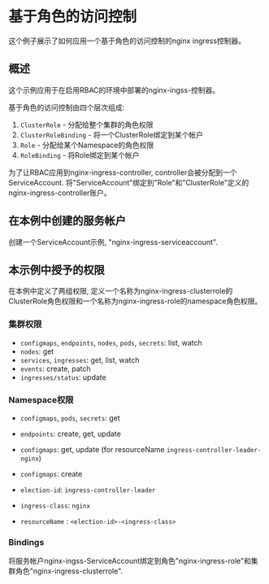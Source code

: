 # 基于角色的访问控制

这个例子展示了如何应用一个基于角色的访问控制的nginx ingress控制器。

## 概述

这个示例应用于在启用RBAC的环境中部署的nginx-ingss-控制器。

基于角色的访问控制由四个层次组成:

1.  `ClusterRole` - 分配给整个集群的角色权限
2.  `ClusterRoleBinding` - 将一个ClusterRole绑定到某个帐户
3.  `Role` - 分配给某个Namespace的角色权限
4.  `RoleBinding` - 将Role绑定到某个帐户

为了让RBAC应用到nginx-ingress-controller, controller会被分配到一个ServiceAccount. 
将"ServiceAccount"绑定到"Role"和"ClusterRole"定义的nginx-ingress-controller账户。

## 在本例中创建的服务帐户

创建一个ServiceAccount示例, "nginx-ingress-serviceaccount".

## 本示例中授予的权限

在本例中定义了两组权限, 定义一个名称为nginx-ingress-clusterrole的ClusterRole角色权限和一个名称为nginx-ingress-role的namespace角色权限。

### 集群权限

* `configmaps`, `endpoints`, `nodes`, `pods`, `secrets`: list, watch
* `nodes`: get
* `services`, `ingresses`: get, list, watch
* `events`: create, patch
* `ingresses/status`: update

### Namespace权限

* `configmaps`, `pods`, `secrets`: get
* `endpoints`: create, get, update

* `configmaps`: get, update (for resourceName `ingress-controller-leader-nginx`)
* `configmaps`: create

* `election-id`: `ingress-controller-leader`
* `ingress-class`: `nginx`
* `resourceName` : `<election-id>-<ingress-class>`

### Bindings

将服务帐户nginx-ingss-ServiceAccount绑定到角色"nginx-ingress-role"和集群角色"nginx-ingress-clusterrole".
